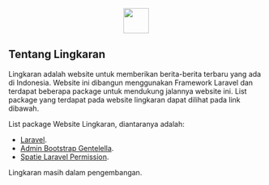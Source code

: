 <p align="center"><img src="https://lh3.googleusercontent.com/pw/ACtC-3dJokKcOHgi8DlDcN-L6GFnfPICA9aSJfsuFLlrSs7uVYbIw3PBtmprjTDPBwqqXM-PEyoRNuw0_BjvwEcj5EipMlBb8tzvmsrf9S1ztE4FCKexElCm1B6jkPy_rd5B7q0-RAXNu7KfN4nzpRyE7yN9=s450" width="50" height="50"></p>


## Tentang Lingkaran

Lingkaran adalah website untuk memberikan berita-berita terbaru yang ada di Indonesia. Website ini dibangun menggunakan Framework Laravel dan terdapat beberapa package untuk mendukung jalannya website ini. List package yang terdapat pada website lingkaran dapat dilihat pada link dibawah.

List package Website Lingkaran, diantaranya adalah:

- [Laravel](https://laravel.com/).
- [Admin Bootstrap Gentelella](https://github.com/ColorlibHQ/gentelella).
- [Spatie Laravel Permission](https://github.com/spatie/laravel-permission).

Lingkaran masih dalam pengembangan.
